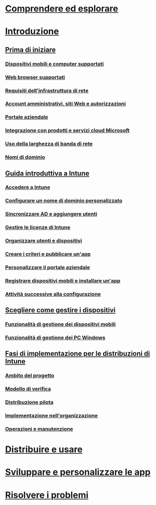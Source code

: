 # [Comprendere ed esplorare](/intune/understand-explore/introduction-to-microsoft-intune)

# [Introduzione](what-to-know-before-you-start-microsoft-intune.md)
## [Prima di iniziare](what-to-know-before-you-start-microsoft-intune.md)
### [Dispositivi mobili e computer supportati](supported-mobile-devices-and-computers.md)
### [Web browser supportati](supported-web-browsers.md)
### [Requisiti dell'infrastruttura di rete](network-infrastructure-requirements-for-microsoft-intune.md)
### [Account amministrativi, siti Web e autorizzazioni](administrative-accounts-websites-perms.md)
### [Portale aziendale](microsoft-intune-company-portal.md)
### [Integrazione con prodotti e servizi cloud Microsoft](integration-with-cloud-services.md)
### [Uso della larghezza di banda di rete](network-bandwidth-use.md)
### [Nomi di dominio](domain-names-for-microsoft-intune.md)

## [Guida introduttiva a Intune](start-with-a-paid-subscription-to-microsoft-intune.md)
### [Accedere a Intune](start-with-a-paid-subscription-to-microsoft-intune-step-1.md)
### [Configurare un nome di dominio personalizzato](start-with-a-paid-subscription-to-microsoft-intune-step-2.md)
### [Sincronizzare AD e aggiungere utenti](start-with-a-paid-subscription-to-microsoft-intune-step-3.md)
### [Gestire le licenze di Intune](start-with-a-paid-subscription-to-microsoft-intune-step-4.md)
### [Organizzare utenti e dispositivi](start-with-a-paid-subscription-to-microsoft-intune-step-5.md)
### [Creare i criteri e pubblicare un'app](start-with-a-paid-subscription-to-microsoft-intune-step-6.md)
### [Personalizzare il portale aziendale](start-with-a-paid-subscription-to-microsoft-intune-step-7.md)
### [Registrare dispositivi mobili e installare un'app](start-with-a-paid-subscription-to-microsoft-intune-step-8.md)
### [Attività successive alla configurazione](post-configuration-tasks.md)

## [Scegliere come gestire i dispositivi](choose-how-to-manage-devices.md)
### [Funzionalità di gestione dei dispositivi mobili](mobile-device-management-capabilities-in-microsoft-intune.md)
### [Funzionalità di gestione dei PC Windows](windows-pc-management-capabilities-in-microsoft-intune.md)

## [Fasi di implementazione per le distribuzioni di Intune](rollout-phases-for-microsoft-intune-deployment.md)
### [Ambito del progetto](project-scope.md)
### [Modello di verifica](proof-of-concept.md)
### [Distribuzione pilota](pilot.md)
### [Implementazione nell'organizzazione](enterprise-rollout.md)
### [Operazioni e manutenzione](operations-and-maintenance.md)

<!-- # [Plan and Design](/intune/plan-design/ways-to-do-enterprise-mobility) -->
# [Distribuire e usare](/intune/deploy-use/overview-of-device-and-app-lifecycles-in-microsoft-intune)
# [Sviluppare e personalizzare le app](/intune/develop/intune-app-sdk)
# [Risolvere i problemi](/intune/troubleshoot/general-troubleshooting-tips-for-microsoft-intune)


<!--HONumber=Jun16_HO3-->


